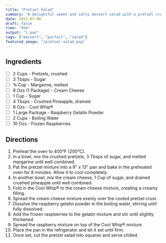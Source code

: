 ```yaml
---
title: "Pretzel Salad"
summary: "A delightful sweet and salty dessert salad with a pretzel crust, creamy filling, and fruity raspberry layer"
date: 2023-07-08
draft: false
time: "45m"
output: "1 pan"
tags: ["dessert", "parfait", "salad"]
featured_image: "/pretzel-salad.png"
---
```


## Ingredients

- [ ] 2 Cups - Pretzels, crushed
- [ ] 3 Tbsps - Sugar
- [ ] ¾ Cup - Margarine, melted
- [ ] 8 Ozs (1 Package) - Cream Cheese
- [ ] 1 Cup - Sugar
- [ ] 4 Tbsps - Crushed Pineapple, drained
- [ ] 8 Ozs - Cool Whip®
- [ ] 1 Large Package - Raspberry Gelatin Powder
- [ ] 2 Cups - Boiling Water
- [ ] 10 Ozs - Frozen Raspberries

## Directions

1. Preheat the oven to 400°F (200°C).
2. In a bowl, mix the crushed pretzels, 3 Tbsps of sugar, and melted margarine until well combined.
3. Pat the pretzel mixture into a 9" x 13" pan and bake in the preheated oven for 8 minutes. Allow it to cool completely.
4. In another bowl, mix the cream cheese, 1 Cup of sugar, and drained crushed pineapple until well combined.
5. Fold in the Cool Whip® to the cream cheese mixture, creating a creamy filling.
6. Spread the cream cheese mixture evenly over the cooled pretzel crust.
7. Dissolve the raspberry gelatin powder in the boiling water, stirring until fully dissolved.
8. Add the frozen raspberries to the gelatin mixture and stir until slightly thickened.
9. Spread the raspberry mixture on top of the Cool Whip® mixture.
10. Place the pan in the refrigerator and let it set until firm.
11. Once set, cut the pretzel salad into squares and serve chilled.
